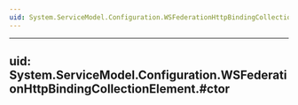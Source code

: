 ```yaml
---
uid: System.ServiceModel.Configuration.WSFederationHttpBindingCollectionElement
---
```


---
uid: System.ServiceModel.Configuration.WSFederationHttpBindingCollectionElement.#ctor
---
